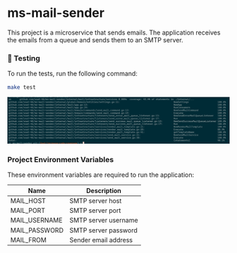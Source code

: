 # ms-mail-sender

This project is a microservice that sends emails.
The application receives the emails from a queue and sends them to an SMTP server.

### 🧪 Testing

To run the tests, run the following command:

```bash
make test
```

![application_code_coverage](docs/code_coverage.png)

### Project Environment Variables

These environment variables are required to run the application:

| Name          | Description          |
|---------------|----------------------|
| MAIL_HOST     | SMTP server host     |
| MAIL_PORT     | SMTP server port     |
| MAIL_USERNAME | SMTP server username |
| MAIL_PASSWORD | SMTP server password |
| MAIL_FROM     | Sender email address |
